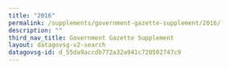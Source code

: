 ```yaml
---
title: "2016"
permalink: /supplements/government-gazette-supplement/2016/
description: ""
third_nav_title: Government Gazette Supplement
layout: datagovsg-v2-search
datagovsg-id: d_55da9accdb772a32a941c720502747c9
---
```

